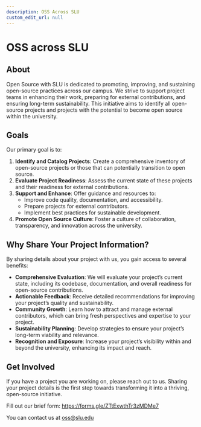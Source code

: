```yaml
---
description: OSS Across SLU
custom_edit_url: null
---
```

# OSS across SLU

## About

Open Source with SLU is dedicated to promoting, improving, and sustaining open-source practices across our campus. We strive to support project teams in enhancing their work, preparing for external contributions, and ensuring long-term sustainability. This initiative aims to identify all open-source projects and projects with the potential to become open source within the university. 

## Goals
Our primary goal is to:

1. **Identify and Catalog Projects**: Create a comprehensive inventory of open-source projects or those that can potentially transition to open source.
2. **Evaluate Project Readiness**: Assess the current state of these projects and their readiness for external contributions.
3. **Support and Enhance**: Offer guidance and resources to:
   - Improve code quality, documentation, and accessibility.
   - Prepare projects for external contributors.
   - Implement best practices for sustainable development.
4. **Promote Open Source Culture**: Foster a culture of collaboration, transparency, and innovation across the university.

## Why Share Your Project Information?
By sharing details about your project with us, you gain access to several benefits:

- **Comprehensive Evaluation**: We will evaluate your project’s current state, including its codebase, documentation, and overall readiness for open-source contributions.
- **Actionable Feedback**: Receive detailed recommendations for improving your project’s quality and sustainability.
- **Community Growth**: Learn how to attract and manage external contributors, which can bring fresh perspectives and expertise to your project.
- **Sustainability Planning**: Develop strategies to ensure your project’s long-term viability and relevance.
- **Recognition and Exposure**: Increase your project’s visibility within and beyond the university, enhancing its impact and reach.

## Get Involved
If you have a project you are working on, please reach out to us. Sharing your project details is the first step towards transforming it into a thriving, open-source initiative.

Fill out our brief form: https://forms.gle/ZTtExwthTr3zMDMe7

You can contact us at oss@slu.edu
